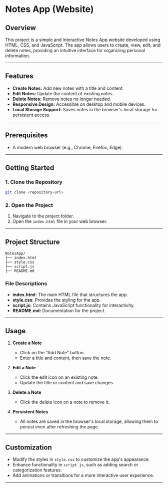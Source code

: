 # Notes App (Website)

## Overview
This project is a simple and interactive Notes App website developed using HTML, CSS, and JavaScript. The app allows users to create, view, edit, and delete notes, providing an intuitive interface for organizing personal information.

---

## Features
- **Create Notes:** Add new notes with a title and content.
- **Edit Notes:** Update the content of existing notes.
- **Delete Notes:** Remove notes no longer needed.
- **Responsive Design:** Accessible on desktop and mobile devices.
- **Local Storage Support:** Saves notes in the browser's local storage for persistent access.

---

## Prerequisites
- A modern web browser (e.g., Chrome, Firefox, Edge).

---

## Getting Started

### 1. Clone the Repository
```bash
git clone <repository-url>
```

### 2. Open the Project
1. Navigate to the project folder.
2. Open the `index.html` file in your web browser.

---

## Project Structure
```
NotesApp/
├── index.html
├── style.css
├── script.js
├── README.md
```

### File Descriptions
- **index.html:** The main HTML file that structures the app.
- **style.css:** Provides the styling for the app.
- **script.js:** Contains JavaScript functionality for interactivity.
- **README.md:** Documentation for the project.

---

## Usage

1. **Create a Note**
   - Click on the "Add Note" button.
   - Enter a title and content, then save the note.

2. **Edit a Note**
   - Click the edit icon on an existing note.
   - Update the title or content and save changes.

3. **Delete a Note**
   - Click the delete icon on a note to remove it.

4. **Persistent Notes**
   - All notes are saved in the browser's local storage, allowing them to persist even after refreshing the page.

---

## Customization
- Modify the styles in `style.css` to customize the app's appearance.
- Enhance functionality in `script.js`, such as adding search or categorization features.
- Add animations or transitions for a more interactive user experience.

---
